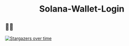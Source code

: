 <h1 align="center">Solana-Wallet-Login</h1>


## 🌟🌟

[![Stargazers over time](https://starchart.cc/Fenguoz/solana-wallet-login.svg)](https://starchart.cc/Fenguoz/solana-wallet-login)